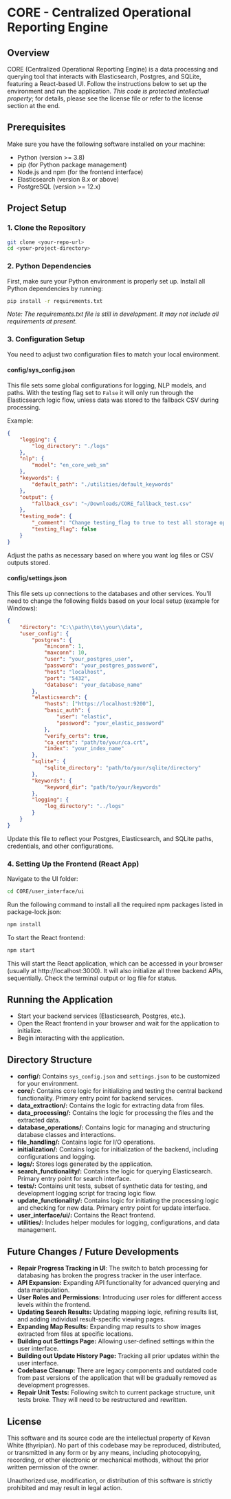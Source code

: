# CORE - Centralized Operational Reporting Engine

## Overview
CORE (Centralized Operational Reporting Engine) is a data processing and querying tool that interacts with Elasticsearch, Postgres, and SQLite, featuring a React-based UI. Follow the instructions below to set up the environment and run the application. *This code is protected intellectual property*; for details, please see the license file or refer to the license section at the end.

## Prerequisites
Make sure you have the following software installed on your machine:

- Python (version >= 3.8)
- pip (for Python package management)
- Node.js and npm (for the frontend interface)
- Elasticsearch (version 8.x or above)
- PostgreSQL (version >= 12.x)

## Project Setup
### 1. Clone the Repository
```bash
git clone <your-repo-url>
cd <your-project-directory>
```
### 2. Python Dependencies
First, make sure your Python environment is properly set up. Install all Python dependencies by running:

```bash
pip install -r requirements.txt
```
*Note: The requirements.txt file is still in development. It may not include all requirements at present.*

### 3. Configuration Setup
You need to adjust two configuration files to match your local environment.

#### config/sys_config.json
This file sets some global configurations for logging, NLP models, and paths. With the testing flag set to ```False``` it will only run through the Elasticsearch logic flow, unless data was stored to the fallback CSV during processing.

Example:

```json
{
    "logging": {
        "log_directory": "./logs"
    },
    "nlp": {
        "model": "en_core_web_sm"
    },
    "keywords": {
        "default_path": "./utilities/default_keywords"
    },
    "output": {
        "fallback_csv": "~/Downloads/CORE_fallback_test.csv"
    },
    "testing_mode": {
        "_comment": "Change testing_flag to true to test all storage options.",
        "testing_flag": false
    }
}
```
Adjust the paths as necessary based on where you want log files or CSV outputs stored.

#### config/settings.json
This file sets up connections to the databases and other services. You'll need to change the following fields based on your local setup (example for Windows):

```json
{
    "directory": "C:\\path\\to\\your\\data",
    "user_config": {
        "postgres": {
            "minconn": 1,
            "maxconn": 10,
            "user": "your_postgres_user",
            "password": "your_postgres_password",
            "host": "localhost",
            "port": "5432",
            "database": "your_database_name"
        },
        "elasticsearch": {
            "hosts": ["https://localhost:9200"],
            "basic_auth": {
                "user": "elastic",
                "password": "your_elastic_password"
            },
            "verify_certs": true,
            "ca_certs": "path/to/your/ca.crt",
            "index": "your_index_name"
        },
        "sqlite": {
            "sqlite_directory": "path/to/your/sqlite/directory"
        },
        "keywords": {
            "keyword_dir": "path/to/your/keywords"
        },
        "logging": {
            "log_directory": "../logs"
        }
    }
}
```
Update this file to reflect your Postgres, Elasticsearch, and SQLite paths, credentials, and other configurations.

### 4. Setting Up the Frontend (React App)
Navigate to the UI folder:

```bash
cd CORE/user_interface/ui
```
Run the following command to install all the required npm packages listed in package-lock.json:

```bash
npm install
```
To start the React frontend:

```bash
npm start
```
This will start the React application, which can be accessed in your browser (usually at http://localhost:3000). It will also initialize all three backend APIs, sequentially. Check the terminal output or log file for status.

##  Running the Application
- Start your backend services (Elasticsearch, Postgres, etc.).
- Open the React frontend in your browser and wait for the application to initialize.
- Begin interacting with the application.

## Directory Structure
- **config/:** Contains ```sys_config.json``` and ```settings.json``` to be customized for your environment.
- **core/:** Contains core logic for initializing and testing the central backend functionality. Primary entry point for backend services.
- **data_extraction/:** Contains the logic for extracting data from files.
- **data_processing/:** Contains the logic for processing the files and the extracted data.
- **database_operations/:** Contains logic for managing and structuring database classes and interactions.
- **file_handling/:** Contains logic for I/O operations.
- **initialization/:** Contains logic for initialization of the backend, including configurations and logging.
- **logs/:** Stores logs generated by the application.
- **search_functionality/:** Contains the logic for querying Elasticsearch. Primary entry point for search interface.
- **tests/:** Contains unit tests, subset of synthetic data for testing, and development logging script for tracing logic flow.
- **update_functionality/:** Contains logic for initiating the processing logic and checking for new data. Primary entry point for update interface.
- **user_interface/ui/:** Contains the React frontend.
- **utilities/:** Includes helper modules for logging, configurations, and data management.

## Future Changes / Future Developments
- **Repair Progress Tracking in UI**: The switch to batch processing for databasing has broken the progress tracker in the user interface. 
- **API Expansion:** Expanding API functionality for advanced querying and data manipulation.
- **User Roles and Permissions:** Introducing user roles for different access levels within the frontend.
- **Updating Search Results:** Updating mapping logic, refining results list, and adding individual result-specific viewing pages.
- **Expanding Map Results:** Expanding map results to show images extracted from files at specific locations.
- **Building out Settings Page:** Allowing user-defined settings within the user interface.
- **Building out Update History Page:** Tracking all prior updates within the user interface.
- **Codebase Cleanup:** There are legacy components and outdated code from past versions of the application that will be gradually removed as development progresses.
- **Repair Unit Tests:** Following switch to current package structure, unit tests broke. They will need to be restructured and rewritten.

## License
This software and its source code are the intellectual property of Kevan White (thyripian). No part of this codebase may be reproduced, distributed, or transmitted in any form or by any means, including photocopying, recording, or other electronic or mechanical methods, without the prior written permission of the owner.

Unauthorized use, modification, or distribution of this software is strictly prohibited and may result in legal action.
